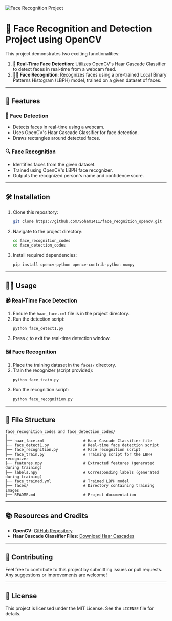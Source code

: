 ![Face Recognition Project](https://drive.google.com/uc?export=view&id=1INPzSu1Rq-HqLBIxw7fFllX4x9rTe6iS)

# 🌟 Face Recognition and Detection Project using OpenCV

This project demonstrates two exciting functionalities:

1. **📸 Real-Time Face Detection**: Utilizes OpenCV's Haar Cascade Classifier to detect faces in real-time from a webcam feed.
2. **🧑‍🎨 Face Recognition**: Recognizes faces using a pre-trained Local Binary Patterns Histogram (LBPH) model, trained on a given dataset of faces.

---

## 🚀 Features

### 🎯 Face Detection
- Detects faces in real-time using a webcam.
- Uses OpenCV's Haar Cascade Classifier for face detection.
- Draws rectangles around detected faces.

### 🔍 Face Recognition
- Identifies faces from the given dataset.
- Trained using OpenCV's LBPH face recognizer.
- Outputs the recognized person's name and confidence score.

---

## 🛠 Installation

1. Clone this repository:
   ```bash
   git clone https://github.com/Soham1411/face_reognition_opencv.git
   ```

2. Navigate to the project directory:
   ```bash
   cd face_recognition_codes
   cd face_detection_codes
   ```

3. Install required dependencies:
   ```bash
   pip install opencv-python opencv-contrib-python numpy
   ```

---

## 🏃‍♂️ Usage

### 📹 Real-Time Face Detection

1. Ensure the `haar_face.xml` file is in the project directory.
2. Run the detection script:
   ```bash
   python face_detect1.py
   ```
3. Press `q` to exit the real-time detection window.

### 🖼 Face Recognition

1. Place the training dataset in the `faces/` directory.
2. Train the recognizer (script provided):
   ```bash
   python face_train.py
   ```
3. Run the recognition script:
   ```bash
   python face_recognition.py
   ```

---

## 📂 File Structure

```
face_recognition_codes and face_detection_codes/
│
├── haar_face.xml                 # Haar Cascade Classifier file
├── face_detect1.py               # Real-time face detection script
├── face_recognition.py           # Face recognition script
├── face_train.py                 # Training script for the LBPH recognizer
├── features.npy                  # Extracted features (generated during training)
├── labels.npy                    # Corresponding labels (generated during training)
├── face_trained.yml              # Trained LBPH model
├── faces/                        # Directory containing training images
├── README.md                     # Project documentation
```

---

## 📚 Resources and Credits

- **OpenCV**: [GitHub Repository](https://github.com/opencv/opencv)
- **Haar Cascade Classifier Files**: [Download Haar Cascades](https://github.com/opencv/opencv/tree/master/data/haarcascades)

---

## 🤝 Contributing

Feel free to contribute to this project by submitting issues or pull requests. Any suggestions or improvements are welcome!

---

## 📜 License

This project is licensed under the MIT License. See the `LICENSE` file for details.
